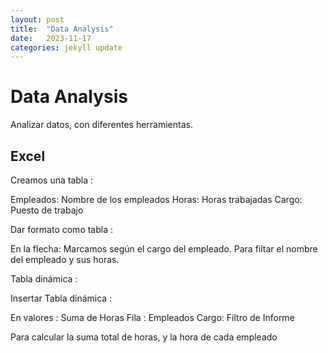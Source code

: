 ```yaml
---
layout: post
title:  "Data Analysis"
date:   2023-11-17
categories: jekyll update
---
```


# Data Analysis

Analizar datos, con diferentes herramientas.

## Excel 

Creamos una tabla :

Empleados: Nombre de los empleados
Horas: Horas trabajadas
Cargo: Puesto de trabajo

Dar formato como tabla :

En la flecha: Marcamos según el cargo del empleado.
Para filtar el nombre del empleado y sus horas.

Tabla dinámica :

Insertar Tabla dinámica :

En valores : Suma de Horas
Fila : Empleados
Cargo: Filtro de Informe

Para calcular la suma total de horas, y la hora de cada empleado






